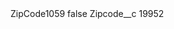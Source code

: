 <?xml version="1.0" encoding="UTF-8"?>
<CustomMetadata xmlns="http://soap.sforce.com/2006/04/metadata" xmlns:xsi="http://www.w3.org/2001/XMLSchema-instance" xmlns:xsd="http://www.w3.org/2001/XMLSchema">
    <label>ZipCode1059</label>
    <protected>false</protected>
    <values>
        <field>Zipcode__c</field>
        <value xsi:type="xsd:string">19952</value>
    </values>
</CustomMetadata>
